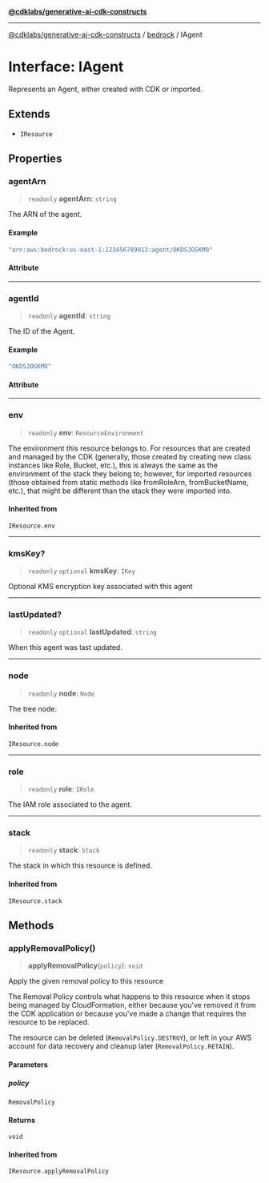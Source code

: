 [**@cdklabs/generative-ai-cdk-constructs**](../../../../README.md)

***

[@cdklabs/generative-ai-cdk-constructs](../../../../README.md) / [bedrock](../README.md) / IAgent

# Interface: IAgent

Represents an Agent, either created with CDK or imported.

## Extends

- `IResource`

## Properties

### agentArn

> `readonly` **agentArn**: `string`

The ARN of the agent.

#### Example

```ts
"arn:aws:bedrock:us-east-1:123456789012:agent/OKDSJOGKMO"
```

#### Attribute

***

### agentId

> `readonly` **agentId**: `string`

The ID of the Agent.

#### Example

```ts
"OKDSJOGKMO"
```

#### Attribute

***

### env

> `readonly` **env**: `ResourceEnvironment`

The environment this resource belongs to.
For resources that are created and managed by the CDK
(generally, those created by creating new class instances like Role, Bucket, etc.),
this is always the same as the environment of the stack they belong to;
however, for imported resources
(those obtained from static methods like fromRoleArn, fromBucketName, etc.),
that might be different than the stack they were imported into.

#### Inherited from

`IResource.env`

***

### kmsKey?

> `readonly` `optional` **kmsKey**: `IKey`

Optional KMS encryption key associated with this agent

***

### lastUpdated?

> `readonly` `optional` **lastUpdated**: `string`

When this agent was last updated.

***

### node

> `readonly` **node**: `Node`

The tree node.

#### Inherited from

`IResource.node`

***

### role

> `readonly` **role**: `IRole`

The IAM role associated to the agent.

***

### stack

> `readonly` **stack**: `Stack`

The stack in which this resource is defined.

#### Inherited from

`IResource.stack`

## Methods

### applyRemovalPolicy()

> **applyRemovalPolicy**(`policy`): `void`

Apply the given removal policy to this resource

The Removal Policy controls what happens to this resource when it stops
being managed by CloudFormation, either because you've removed it from the
CDK application or because you've made a change that requires the resource
to be replaced.

The resource can be deleted (`RemovalPolicy.DESTROY`), or left in your AWS
account for data recovery and cleanup later (`RemovalPolicy.RETAIN`).

#### Parameters

##### policy

`RemovalPolicy`

#### Returns

`void`

#### Inherited from

`IResource.applyRemovalPolicy`
